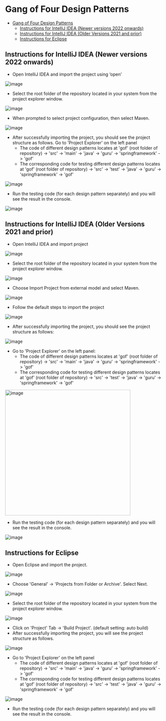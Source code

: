 # Gang of Four Design Patterns

<!-- TOC start (generated with https://github.com/derlin/bitdowntoc) -->

- [Gang of Four Design Patterns](#gang-of-four-design-patterns)
   * [Instructions for IntelliJ IDEA (Newer versions 2022 onwards) ](#instructions-for-intellij-idea-newer-versions-2022-onwards)
   * [Instructions for IntelliJ IDEA (Older Versions 2021 and prior) ](#instructions-for-intellij-idea-older-versions-2021-and-prior)
   * [Instructions for Eclipse](#instructions-for-eclipse)

<!-- TOC end -->

## Instructions for IntelliJ IDEA (Newer versions 2022 onwards) 
- Open IntelliJ IDEA and import the project using ‘open’

![image](https://github.com/user-attachments/assets/195cc5fe-d8e5-4c7e-9ce2-a1f7c016f374)

- Select the root folder of the repository located in your system from the project explorer window.

![image](https://github.com/user-attachments/assets/475e402f-58cb-480b-a2f2-b4cde0e0703d)

- When prompted to select project configuration, then select Maven.
  
![image](https://github.com/user-attachments/assets/35d5e325-9622-4c8f-b0a8-981a947aa072)

- After successfully importing the project, you should see the project structure as follows. Go to 'Project Explorer' on the left panel
   - The code of different design patterns locates at 'gof' (root folder of repository) -> 'src' -> 'main' -> 'java' -> 'guru' -> 'springframework' -> 'gof'
   - The corresponding code for testing different design patterns locates at 'gof' (root folder of repository) -> 'src' -> 'test' -> 'java' -> 'guru' -> 'springframework' -> 'gof'

![image](https://github.com/user-attachments/assets/ea142e67-ed8c-4e2d-91e7-807fdd110b8a)

- Run the testing code (for each design pattern separately) and you will see the result in the console.

![image](https://github.com/user-attachments/assets/6f5b1c5b-91a4-414e-a895-4b3e92d6de74)

## Instructions for IntelliJ IDEA (Older Versions 2021 and prior) 
- Open IntelliJ IDEA and import project

![image](https://github.com/user-attachments/assets/a09169a3-7aaa-4839-8a96-e6d2b3d869f8)

- Select the root folder of the repository located in your system from the project explorer window.

![image](https://github.com/user-attachments/assets/21a390e6-2d7f-4d88-87d5-64bb5a01bd27)

- Choose Import Project from external model and select Maven.
  
![image](https://github.com/user-attachments/assets/5a585460-3c17-47a6-9f97-4941948bc1bf)

- Follow the default steps to import the project
  
![image](https://github.com/user-attachments/assets/029ffa92-58fc-4728-9c68-f0eec354a20f)

- After successfully importing the project, you should see the project structure as follows:

![image](https://github.com/user-attachments/assets/78b368cf-8c7e-4cb7-afef-aeaf6d6df0aa)

- Go to 'Project Explorer' on the left panel:
   - The code of different design patterns locates at 'gof' (root folder of repository) -> 'src' -> 'main' -> 'java' -> 'guru' -> 'springframework' -> 'gof'
   - The corresponding code for testing different design patterns locates at 'gof' (root folder of repository) -> 'src' -> 'test' -> 'java' -> 'guru' -> 'springframework' -> 'gof'
  
<img width="404" alt="image" src="https://github.com/user-attachments/assets/db933874-d897-4168-a03c-4d7ccccc85a2">

- Run the testing code (for each design pattern separately) and you will see the result in the console.

![image](https://github.com/user-attachments/assets/dced1514-1c99-47ec-b0f7-f0f909d36fc3)


## Instructions for Eclipse
- Open Eclipse and import the project.

![image](https://github.com/user-attachments/assets/79be6c76-c603-4ff8-afd4-f60e169f6411)

- Choose 'General' -> 'Projects from Folder or Archive'. Select Next.
  
![image](https://github.com/user-attachments/assets/046531e2-302c-446b-ace3-20a8bddef361)

- Select the root folder of the repository located in your system from the project explorer window.
  
![image](https://github.com/user-attachments/assets/57437a51-f645-4a8e-9d1c-eab9e03886c2)

- Click on 'Project' Tab -> 'Build Project'. (default setting: auto build)
- After successfully importing the project, you will see the project structure as follows.
  
![image](https://github.com/user-attachments/assets/f4edf980-42bc-41d9-ab9c-4e9906db4416)

- Go to 'Project Explorer' on the left panel
   - The code of different design patterns locates at 'gof' (root folder of repository) -> 'src' -> 'main' -> 'java' -> 'guru' -> 'springframework' -> 'gof'
   - The corresponding code for testing different design patterns locates at 'gof' (root folder of repository) -> 'src' -> 'test' -> 'java' -> 'guru' -> 'springframework' -> 'gof'
  
![image](https://github.com/user-attachments/assets/ecb2d3bd-c8b8-497d-8760-dabf27336abf)

- Run the testing code (for each design pattern separately) and you will see the result in the console. 





    


